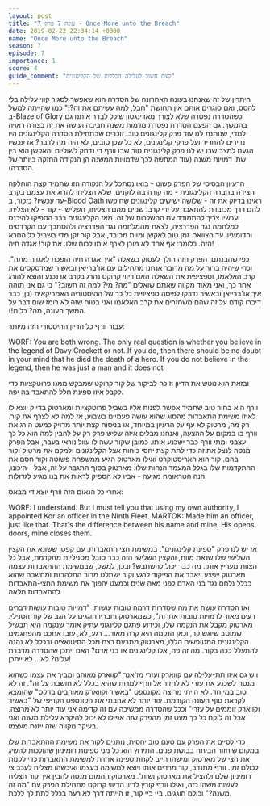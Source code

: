 ```yaml
---
layout: post
title: "עונה 7 פרק 7 - Once More unto the Breach"
date: 2019-02-22 22:34:14 +0300
name: "Once More unto the Breach"
season: 7
episode: 7
importance: 1
score: 4
guide_comment: "קצת חשוב לעלילה הכללית של הקלינגונים"
---
```

היתרון של זה שאנחנו בעונה האחרונה של הסדרה הוא שאפשר לסגור קווי עלילה בלי להסס, ואם סוגרים אותם אין תחושת "חבל, למה עשיתם את זה?!" כמו שהייתה למשל ב-Blaze of Glory כשהסדרה נפטרה שלא לצורך מאדינגטון שיכל לבדר אותנו גם בהמשך. גם הפעם הסדרה נפטרת מדמות משנה חביבה ועושה את זה בצורה ראויה למדי, שנותנת לנו עוד פרק קלינגונים טוב. זוכרים שבתחילת הסדרה הקלינגונים היו נדירים להחריד ועל פרקי קלינגונים, לא כל שכן טובים, לא היה מה לדבר? אז עכשיו הגענו למצב שבו יש לנו פרק קלינגונים טוב שבו וורף די נדחק לשוליים והאקשן הוא בין שתי דמויות משנה (עוד המחשה לכך שדמויות המשנה הן הנקודה החזקה ביותר של הסדרה).

הרעיון הבסיסי של הפרק פשוט - בואו נסתכל על הנקודה הזו שתמיד קצת הוחלקה הצידה בחברה הקלינגונית - מה קורה בה לזקנים, שלא הצליחו להרוג את עצמם בקרב עד עכשיו? כזכור, ב-Blood Oath ראינו בדיוק את זה - שלושה ישישים קלינגונים שחיפשו להם דרך מכובדת להתאבד על ידי קרב. שניים מהם הצליחו, השלישי - קור - לא הצליח. ועכשיו צריך להתמודד עם ההשלכות של זה. מאז הקלינגונים כבר הספיקו להיכנס למלחמה נגד הפדרציה, לצאת מהמלחמה נגד הפדרציה ולהסתבך עם הקרדסים והדומיניון עד הצוואר. זמן טוב לאקשן ומוות מכובד, אבל קור זקן מדי בשביל כל החרא הזה. כלומר: אף אחד לא מוכן לצרף אותו לכוח שלו. את קור! אגדה חיה!

כפי שהבנתם, הפרק הזה הולך לעסוק בשאלה "איך אגדה חיה הופכת לאגדה מתה". וכדי שיהיה ברור על מה מדובר אנחנו מתחילים עם או'ברייאן ובאשיר שמדסקסים את קרב האלאמו, וספציפית את השאלה האם דיווי קרוקט נהרג בקרב או נכנע והוצא להורג אחר כך, ואני מאוד מקווה שאתם שואלים "מה? מי? למה זה חשוב?" כי גם אני תוהה איך או'ברייאן ובאשיר נדבקו לפיסה ספציפית כל כך של ההיסטוריה האמריקאית (כן, כבר דיברו קודם על זה שהם משחזרים את קרב האלאמו ואני בטוח שזה לא רומז שום דבר על המשך העונה, מה? כלום!).

עבור וורף כל הדיון ההיסטורי הזה מיותר:

WORF: You are both wrong. The only real question is whether you believe in the legend of Davy Crockett or not. If you do, then there should be no doubt in your mind that he died the death of a hero. If you do not believe in the legend, then he was just a man and it does not 

ובזאת הוא נוטש את הדיון וזוכה לביקור של קור קרוקט שמבקש ממנו פרוטקציות כדי לקבל איזו ספינת חלל להתאבד בה יפה.

וורף הוא בחור טוב שתמיד אפשר לפנות אליו בשביל פרוטקציות ומארטוק בדיוק יוצא לו לאיזו משימת התאבדות מהסוג שהוא עושה פעמיים בשבוע, אז למה לא לצרף את קור. רק מה, מרטוק לא עף על הרעיון במיוחד, או בניסוח קצת יותר מדויק כמעט הורג את וורף בו במקום על ההצעה, ואנחנו מבלים איזה שליש פרק רק על להבין למה הוא כל כך עצבני ומתי וורף כבר ישכנע אותו. כמובן שקור עשה לו עוול נוראי בעבר, אבל הפרק מנסה לנצל את זה כדי לתת קצת יחסי כוחות אצל הקלינגונים ולמקם את מרטוק וקור בהם. קור הוא האריסטוקרט ואילו מארטוק הגיע ממשפחה פשוטה וקור חסם את ההתקדמות שלו בגלל המעמד הנחות שלו. מארטוק בסוף התגבר על זה, אבל - היכונו, הנה הטראומה מגיעה - אביו לא הספיק לראות את בנו מגיע לגדולות.

אחרי כל הנאום הזה וורף יוצא די מבאס:

WORF: I understand. But I must tell you that using my own authority, I appointed Kor an officer in the Ninth Fleet. 
MARTOK: Made him an officer, just like that. That's the difference between his name and mine. His opens doors, mine closes them. 

אז יש לנו פרק "ספינת קלינגונים". במשימת חצי התאבדות. עם קפטן ששונא את הקצין השלישי שלו שנאת מוות, והקצין השלישי הזה כבר סובל מסניליות מתקדמת, אבל כל הצוות מעריץ אותו. מה כבר יכול להשתבש? ובכן, למשל, שבמשימת ההתאבדות עצמה מארטוק ייפצע ויאבד את הפיקוד לרגע וקור ישתלט מרוב התלהבות ומחשבה שהוא בכלל נלחם נגד בני האדם לפני מאה שנים וכמעט יהפוך את משימת החצי-התאבדות להתאבדות מלאה.

ואז הסדרה עושה את מה שסדרות דרמה טובות עושות: "דמויות טובות עושות דברים רעים מאוד לדמויות טובות אחרות", כשמארטוק וחבריו חוגגים על הגב של קור הסנילי. מארטוק מקבל את הנקמה שלו, וכידוע פתגם קלינגוני עתיק אומר שנקמה היא תבשיל שמוטב שיוגש קר, וכאן הנקמה היא קרה מאוד... רגע, לא, עזבו אתכם מהפתגמים הקלינגונים המטופשים הללו, מארטוק מתבעס רצח מכל הסיטואציה ובכלל לא נהנה להתעלל ככה בקור. מה זה פה, אלו קלינגונים או בני אדם? האם ייתכן שהסדרה מדברת עלינו? לא... לא ייתכן!

ויש גם איזו תת-עלילה עם קווארק ועזרי מז'אנר "קווארק מאוהב ומביך את עצמו כשהוא מנסה לשכנע את עזרי לא לחזור אל וורף למרות שהיא בכלל לא חושבת על זה". זה לא טוב במיוחד. לא הייתי מרוצה מקונספט "באשיר וקווארק מאוהבים בדקס" שהומצא לקראת סוף העונה הקודמת. עוד יותר לא אהבתי את הקונספט הקריפי של "באשיר וקווארק זוממים על עזרי" וככל שהסדרה ממשיכה עם זה קדימה אני עוד יותר לא מרוצה. אבל זה לוקח כל כך מעט זמן מהפרק שזה אפילו לא יכול להיקרא עלילת משנה ואני בעיקר מקווה שזה ייזנח מעצמו.

כדי לסיים את הפרק עם טעם טוב יחסית, נותנים לקור את משימת ההתאבדות שלו במקום שיחזור הביתה בבושת פנים. התירוץ הוא כל מני ספינות דומיניון שהולכות להשיג את הצי של מארטוק ומישהו חייב לקחת ספינה אחרת למשימת התאבדות כדי לקנות לכולם זמן. וורף מתנדב, קור מרדים אותו ויוצא למשימה בעצמו ואיכשהו מצליח לעכב צי דומיניון שלם ולהציל את מארטוק ושות'. מארטוק ההמום מנסה להבין איך קור הצליח לעשות משהו כזה, ואילו וורף קורץ לדיון הדיווי קרוקט מתחילת הפרק עם "מה זה משנה?" וכולם חוגגים. ביי ביי קור, זו הייתה דרך לא רעה בכלל לתת לך ללכת.